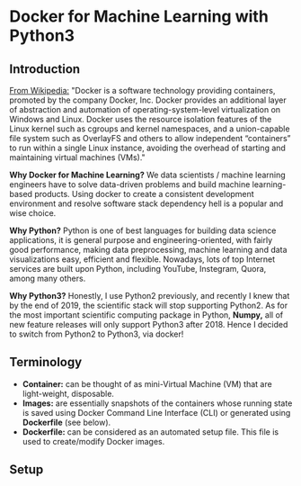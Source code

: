 # Docker for Machine Learning with Python3

## Introduction

[From Wikipedia:](https://en.wikipedia.org/wiki/Docker_(software)) "Docker is a software technology providing containers, promoted by the company Docker, Inc. Docker provides an additional layer of abstraction and automation of operating-system-level virtualization on Windows and Linux. Docker uses the resource isolation features of the Linux kernel such as cgroups and kernel namespaces, and a union-capable file system such as OverlayFS and others to allow independent “containers” to run within a single Linux instance, avoiding the overhead of starting and maintaining virtual machines (VMs)."

**Why Docker for Machine Learning?** We data scientists / machine learning engineers have to solve data-driven problems and build machine learning-based products. Using docker to create a consistent development environment and resolve software stack dependency hell is a popular and wise choice. 

**Why Python?** Python is one of best languages for building data science applications, it is general purpose and engineering-oriented, with fairly good performance, making data preprocessing, machine learning and data visualizations easy, efficient and flexible. Nowadays, lots of top Internet services are built upon Python, including YouTube, Instegram, Quora, among many others.

**Why Python3?** Honestly, I use Python2 previously, and recently I knew that by the end of 2019, the scientific stack will stop supporting Python2. As for the most important scientific computing package in Python, **Numpy,** all of new feature releases will only support Python3 after 2018. Hence I decided to switch from Python2 to Python3, via docker!

## Terminology

- **Container:** can be thought of as mini-Virtual Machine (VM) that are light-weight, disposable.
- **Images:** are essentially snapshots of the containers whose running state is saved using Docker Command Line Interface (CLI) or generated using **Dockerfile** (see below). 
- **Dockerfile:** can be considered as an automated setup file. This file is used to create/modify Docker images.

## Setup

